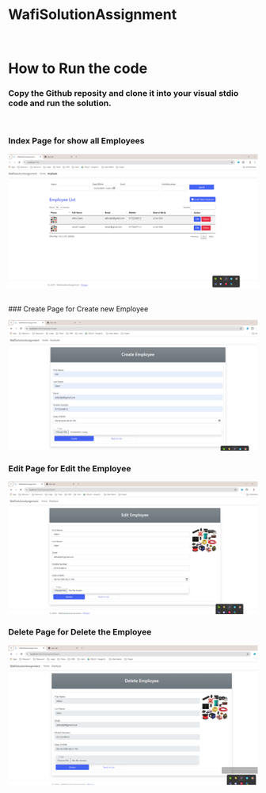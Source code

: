 # WafiSolutionAssignment
</br>


# How to Run the code

### Copy the Github reposity and clone it into your visual stdio code and run the solution.  


</br>


### Index Page for show all Employees

![Index Page](./WafiSolutionAssignment/Images/Index.png)

</br>
### Create Page for Create new Employee

![Index Page](./WafiSolutionAssignment/Images/Create.png)
</br>

### Edit Page for Edit the Employee

![Index Page](./WafiSolutionAssignment/Images/Edit.png)
</br>

### Delete Page for Delete the Employee

![Index Page](./WafiSolutionAssignment/Images/Delete.png)
